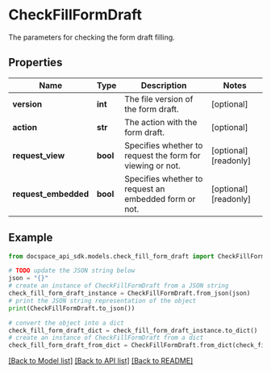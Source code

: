 # CheckFillFormDraft
The parameters for checking the form draft filling.

## Properties

Name | Type | Description | Notes
------------ | ------------- | ------------- | -------------
**version** | **int** | The file version of the form draft. | [optional] 
**action** | **str** | The action with the form draft. | [optional] 
**request_view** | **bool** | Specifies whether to request the form for viewing or not. | [optional] [readonly] 
**request_embedded** | **bool** | Specifies whether to request an embedded form or not. | [optional] [readonly] 

## Example

```python
from docspace_api_sdk.models.check_fill_form_draft import CheckFillFormDraft

# TODO update the JSON string below
json = "{}"
# create an instance of CheckFillFormDraft from a JSON string
check_fill_form_draft_instance = CheckFillFormDraft.from_json(json)
# print the JSON string representation of the object
print(CheckFillFormDraft.to_json())

# convert the object into a dict
check_fill_form_draft_dict = check_fill_form_draft_instance.to_dict()
# create an instance of CheckFillFormDraft from a dict
check_fill_form_draft_from_dict = CheckFillFormDraft.from_dict(check_fill_form_draft_dict)
```
[[Back to Model list]](../README.md#documentation-for-models) [[Back to API list]](../README.md#documentation-for-api-endpoints) [[Back to README]](../README.md)


